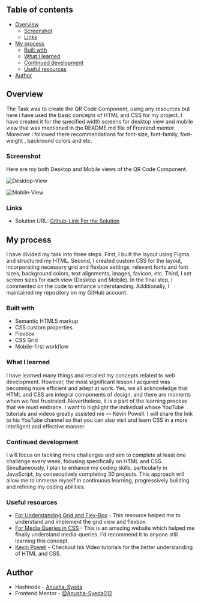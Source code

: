 ## Table of contents

- [Overview](#overview)
  - [Screenshot](#screenshot)
  - [Links](#links)
- [My process](#my-process)
  - [Built with](#built-with)
  - [What I learned](#what-i-learned)
  - [Continued development](#continued-development)
  - [Useful resources](#useful-resources)
- [Author](#author)

## Overview
  The Task was to create the QR Code Component, using any resources but here i have used the basic concepts 
  of HTML and CSS for my project. I have created it for the specified width screens for desktop view and mobile view
  that was mentioned in the README.md file of Frontend mentor. Moreover i followed there recommendations for font-size, font-family, font-weight , backround colors and etc.

### Screenshot
Here are my both Desktop and Mobile views of the QR Code Component.

![Desktop-View](https://i.imgur.com/6RMFypn.jpg)

![Mobile-View](https://i.imgur.com/PkLlyfm.png)



### Links

- Solution URL: [Github-Link For the Solution](https://github.com/Anusha-Syeda012/QR-Code-Component)


## My process
I have divided my task into three steps. First, I built the layout using Figma and structured my HTML. Second, I created custom CSS for the layout, incorporating necessary grid and flexbox settings, relevant fonts and font sizes, background colors, text alignments, images, favicon, etc. Third, I set screen sizes for each view (Desktop and Mobile). In the final step, I commented on the code to enhance understanding. Additionally, I maintained my repository on my GitHub account.

### Built with

- Semantic HTML5 markup
- CSS custom properties
- Flexbox
- CSS Grid
- Mobile-first workflow

### What I learned
I have learned many things and recalled my concepts related to web development. However, the most significant lesson I acquired was becoming more efficient and adept at work. Yes, we all acknowledge that HTML and CSS are integral components of design, and there are moments when we feel frustrated. Nevertheless, it is a part of the learning process that we must embrace. I want to highlight the individual whose YouTube tutorials and videos greatly assisted me — Kevin Powell. I will share the link to his YouTube channel so that you can also visit and learn CSS in a more intelligent and effective manner.

### Continued development
I will focus on tackling more challenges and aim to complete at least one challenge every week, focusing specifically on HTML and CSS. Simultaneously, I plan to enhance my coding skills, particularly in JavaScript, by consecutively completing 30 projects. This approach will allow me to immerse myself in continuous learning, progressively building and refining my coding abilities.



### Useful resources

- [For Understanding Grid and Flex-Box](https://developer.mozilla.org/en-US/docs/Glossary) - This resource helped me to understand and implement the  grid view and flexbox.
- [For Media Queries in CSS](https://www.digitalocean.com/community/tutorials/css-media-queries?utm_medium=content_acq&utm_source=css-tricks&utm_campaign=&utm_content=awareness_bestsellers#basic-media-queries) - This is an amazing website which helped me finally understand media-queries. I'd recommend it to anyone still learning this concept.
- [Kevin Powell](https://www.youtube.com/@KevinPowell) - Checkout his Video tutorials for the better understanding of HTML and CSS.

## Author

- Hashnode - [Anusha-Syeda](https://anushasyeda.hashnode.dev/)
- Frontend Mentor - [@Anusha-Syeda012](https://www.frontendmentor.io/profile/Anusha-Syeda012)




